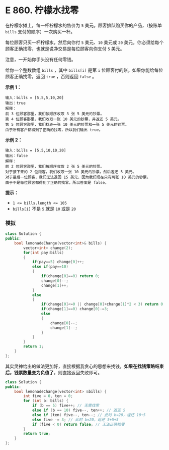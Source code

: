 # E 860. 柠檬水找零

在柠檬水摊上，每一杯柠檬水的售价为 `5` 美元。顾客排队购买你的产品，（按账单 `bills` 支付的顺序）一次购买一杯。

每位顾客只买一杯柠檬水，然后向你付 `5` 美元、`10` 美元或 `20` 美元。你必须给每个顾客正确找零，也就是说净交易是每位顾客向你支付 `5` 美元。

注意，一开始你手头没有任何零钱。

给你一个整数数组 `bills` ，其中 `bills[i]` 是第 `i` 位顾客付的账。如果你能给每位顾客正确找零，返回 `true` ，否则返回 `false` 。

 

**示例 1：**

```
输入：bills = [5,5,5,10,20]
输出：true
解释：
前 3 位顾客那里，我们按顺序收取 3 张 5 美元的钞票。
第 4 位顾客那里，我们收取一张 10 美元的钞票，并返还 5 美元。
第 5 位顾客那里，我们找还一张 10 美元的钞票和一张 5 美元的钞票。
由于所有客户都得到了正确的找零，所以我们输出 true。
```

**示例 2：**

```
输入：bills = [5,5,10,10,20]
输出：false
解释：
前 2 位顾客那里，我们按顺序收取 2 张 5 美元的钞票。
对于接下来的 2 位顾客，我们收取一张 10 美元的钞票，然后返还 5 美元。
对于最后一位顾客，我们无法退回 15 美元，因为我们现在只有两张 10 美元的钞票。
由于不是每位顾客都得到了正确的找零，所以答案是 false。
```

 

**提示：**

- `1 <= bills.length <= 105`
- `bills[i]` 不是 `5` 就是 `10` 或是 `20` 



### 模拟

```cpp
class Solution {
public:
    bool lemonadeChange(vector<int>& bills) {
        vector<int> change(2);
        for(int pay:bills)
        {
            if(pay==5) change[0]++;
            else if(pay==10)
            {
                if(change[0]==0) return 0;
                change[0]--;
                change[1]++;
            }
            else
            {
                if(change[0]<=0 || change[0]+change[1]*2 < 3) return 0;
                if(change[1]==0) change[0]-=3;
                else
                {
                    change[0]--;
                    change[1]--;
                }
            }
        }
        return 1;
    }
};
```



其实灵神给出的做法更加好，直接根据我贪心的思想来找钱，**如果在找钱策略结束后，钱票数量变为负值了**，则直接返回失败即可。

``` cpp
class Solution {
public:
    bool lemonadeChange(vector<int> &bills) {
        int five = 0, ten = 0;
        for (int b: bills) {
            if (b == 5) five++; // 无需找零
            else if (b == 10) five--, ten++; // 返还 5
            else if (ten) five--, ten--; // 此时 b=20，返还 10+5
            else five -= 3; // 此时 b=20，返还 5+5+5
            if (five < 0) return false; // 无法正确找零
        }
        return true;
    }
};
```

